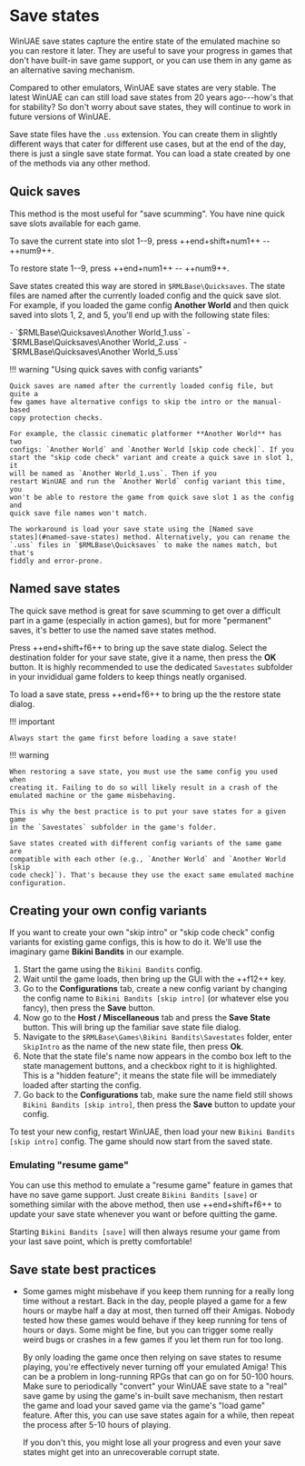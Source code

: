 # Save states

WinUAE save states capture the entire state of the emulated machine so you can
restore it later. They are useful to save your progress in games that don't
have built-in save game support, or you can use them in any game as
an alternative saving mechanism.

Compared to other emulators, WinUAE save states are very stable. The latest
WinUAE can can still load save states from 20 years ago---how's that for
stability? So don't worry about save states, they will continue to work in
future versions of WinUAE.

Save state files have the `.uss` extension. You can create them in slightly
different ways that cater for different use cases, but at the end of the day,
there is just a single save state format. You can load a state created by one
of the methods via any other method.


## Quick saves

This method is the most useful for "save scumming". You have nine quick save
slots available for each game.

To save the current state into slot 1--9, press ++end+shift+num1++ -- ++num9++.

To restore state 1--9, press ++end+num1++ -- ++num9++.

Save states created this way are stored in `$RMLBase\Quicksaves`. The state
files are named after the currently loaded config and the quick save slot. For
example, if you loaded the game config **Another World** and then quick saved
into slots 1, 2, and 5, you'll end up with the following state files:

<div class="compact" markdown>
- `$RMLBase\Quicksaves\Another World_1.uss`
- `$RMLBase\Quicksaves\Another World_2.uss`
- `$RMLBase\Quicksaves\Another World_5.uss`
</div>


!!! warning "Using quick saves with config variants"

    Quick saves are named after the currently loaded config file, but quite a
    few games have alternative configs to skip the intro or the manual-based
    copy protection checks.

    For example, the classic cinematic platformer **Another World** has two
    configs: `Another World` and `Another World [skip code check]`. If you
    start the "skip code check" variant and create a quick save in slot 1, it
    will be named as `Another World_1.uss`. Then if you
    restart WinUAE and run the `Another World` config variant this time, you
    won't be able to restore the game from quick save slot 1 as the config and
    quick save file names won't match.

    The workaround is load your save state using the [Named save
    states](#named-save-states) method. Alternatively, you can rename the
    `.uss` files in `$RMLBase\Quicksaves` to make the names match, but that's
    fiddly and error-prone.


## Named save states

The quick save method is great for save scumming to get over a
difficult part in a game (especially in action games), but for more "permanent"
saves, it's better to use the named save states method.

Press ++end+shift+f6++ to bring up the save state dialog. Select the
destination folder for your save state, give it a name, then press the **OK**
button. It is highly recommended to use the dedicated `Savestates` subfolder
in your invididual game folders to keep things neatly organised.

To load a save state, press ++end+f6++ to bring up the the restore state
dialog.

!!! important

    Always start the game first before loading a save state!


!!! warning

    When restoring a save state, you must use the same config you used when
    creating it. Failing to do so will likely result in a crash of the
    emulated machine or the game misbehaving.

    This is why the best practice is to put your save states for a given game
    in the `Savestates` subfolder in the game's folder.

    Save states created with different config variants of the same game are
    compatible with each other (e.g., `Another World` and `Another World [skip
    code check]`). That's because they use the exact same emulated machine
    configuration.


## Creating your own config variants

If you want to create your own "skip intro" or "skip code check" config
variants for existing game configs, this is how to do it. We'll use the imaginary game **Bikini
Bandits** in our example.


1. Start the game using the `Bikini Bandits` config.
2. Wait until the game loads, then bring up the GUI with the ++f12++ key.
3. Go to the **Configurations** tab, create a new config variant by changing the
   config name to `Bikini Bandits [skip intro]` (or whatever else you fancy),
   then press the **Save** button.
4. Now go to the **Host / Miscellaneous** tab and press the **Save State**
   button. This will bring up the familiar save state file dialog.
5. Navigate to the `$RMLBase\Games\Bikini Bandits\Savestates` folder, enter
   `SkipIntro` as the name of the new state file, then press **Ok**.
6. Note that the state file's name now appears in the combo box left to the
   state management buttons, and a checkbox right to it is highlighted. This
   is a "hidden feature"; it means the state file will be immediately loaded
   after starting the config.
7. Go back to the **Configurations** tab, make sure the name field still
   shows `Bikini Bandits [skip intro]`, then press the **Save** button to
   update your config.

To test your new config, restart WinUAE, then load your new `Bikini Bandits
[skip intro]` config. The game should now start from the saved state.

### Emulating "resume game"

You can use this method to emulate a "resume game" feature in games that have
no save game support. Just create `Bikini Bandits [save]` or something similar
with the above method, then use ++end+shift+f6++ to update your save state
whenever you want or before quitting the game.

Starting `Bikini Bandits [save]` will then always resume your game from your
last save point, which is pretty comfortable!


## Save state best practices

- Some games might misbehave if you keep them running for a really long
  time without a restart. Back in the day, people played a game for a few hours or
  maybe half a day at most, then turned off their Amigas. Nobody tested how
  these games would behave if they keep running for tens of hours or days.
  Some might be fine, but you can trigger some really weird bugs or crashes in
  a few games if you let them run for too long.

    By only loading the game once then relying on save states to resume playing,
    you're effectively never turning off your emulated Amiga!
    This can be a problem in long-running RPGs that can go on for 50-100
    hours. Make sure to periodically "convert" your WinUAE save state to a
    "real" save game by using the game's in-built save mechanism, then restart
    the game and load your saved game via the game's "load game" feature.
    After this, you can use save states again for a while, then repeat the
    process after 5-10 hours of playing.

    If you don't this, you might lose all your progress and even your save
    states might get into an unrecoverable corrupt state.
